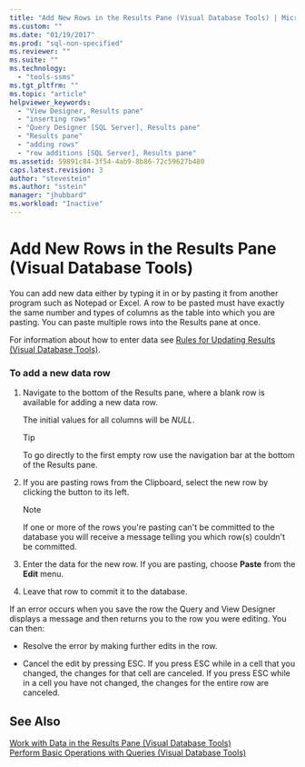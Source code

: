 ```yaml
---
title: "Add New Rows in the Results Pane (Visual Database Tools) | Microsoft Docs"
ms.custom: ""
ms.date: "01/19/2017"
ms.prod: "sql-non-specified"
ms.reviewer: ""
ms.suite: ""
ms.technology: 
  - "tools-ssms"
ms.tgt_pltfrm: ""
ms.topic: "article"
helpviewer_keywords: 
  - "View Designer, Results pane"
  - "inserting rows"
  - "Query Designer [SQL Server], Results pane"
  - "Results pane"
  - "adding rows"
  - "row additions [SQL Server], Results pane"
ms.assetid: 59891c84-3f54-4ab9-8b86-72c59627b480
caps.latest.revision: 3
author: "stevestein"
ms.author: "sstein"
manager: "jhubbard"
ms.workload: "Inactive"
---
```

# Add New Rows in the Results Pane (Visual Database Tools)
You can add new data either by typing it in or by pasting it from another program such as Notepad or Excel. A row to be pasted must have exactly the same number and types of columns as the table into which you are pasting. You can paste multiple rows into the Results pane at once.  
  
For information about how to enter data see [Rules for Updating Results &#40;Visual Database Tools&#41;](../../ssms/visual-db-tools/rules-for-updating-results-visual-database-tools.md).  
  
### To add a new data row  
  
1.  Navigate to the bottom of the Results pane, where a blank row is available for adding a new data row.  
  
    The initial values for all columns will be *NULL*.  
  
    > [!TIP]  
    > To go directly to the first empty row use the navigation bar at the bottom of the Results pane.  
  
2.  If you are pasting rows from the Clipboard, select the new row by clicking the button to its left.  
  
    > [!NOTE]  
    > If one or more of the rows you're pasting can't be committed to the database you will receive a message telling you which row(s) couldn't be committed.  
  
3.  Enter the data for the new row. If you are pasting, choose **Paste** from the **Edit** menu.  
  
4.  Leave that row to commit it to the database.  
  
If an error occurs when you save the row the Query and View Designer displays a message and then returns you to the row you were editing. You can then:  
  
-   Resolve the error by making further edits in the row.  
  
-   Cancel the edit by pressing ESC. If you press ESC while in a cell that you changed, the changes for that cell are canceled. If you press ESC while in a cell you have not changed, the changes for the entire row are canceled.  
  
## See Also  
[Work with Data in the Results Pane &#40;Visual Database Tools&#41;](../../ssms/visual-db-tools/work-with-data-in-the-results-pane-visual-database-tools.md)  
[Perform Basic Operations with Queries &#40;Visual Database Tools&#41;](../../ssms/visual-db-tools/perform-basic-operations-with-queries-visual-database-tools.md)  
  
